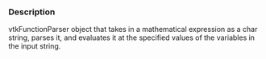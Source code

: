 ### Description

vtkFunctionParser object that takes in a mathematical expression as a char string, parses it, and evaluates it at the specified values of the variables in the input string.

